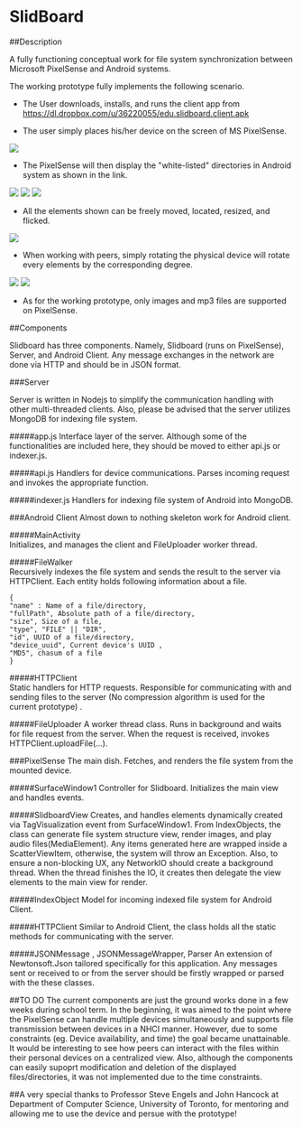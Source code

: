 SlidBoard
=============

##Description

A fully functioning conceptual work for file system synchronization between Microsoft PixelSense and Android systems.

The working prototype fully implements the following scenario.  
  
* The User downloads, installs, and runs the client app from    
https://dl.dropbox.com/u/36220055/edu.slidboard.client.apk  

* The user simply places his/her device on the screen of MS PixelSense.  
<img src="https://dl.dropbox.com/u/36220055/CSC494/2012-12-04%2023.05.25.jpg"/>  

* The PixelSense will then display the "white-listed" directories in Android system as shown in the link.  
<img src="https://dl.dropbox.com/u/36220055/CSC494/2012-12-04%2023.06.49.jpg"/>  
<img src="https://dl.dropbox.com/u/36220055/CSC494/2012-12-04%2023.07.00.jpg"/>  
<img src="https://dl.dropbox.com/u/36220055/CSC494/2012-12-04%2023.07.20.jpg"/>

* All the elements shown can be freely moved, located, resized, and flicked.  
<img src="https://dl.dropbox.com/u/36220055/CSC494/2012-12-04%2023.08.28.jpg"/>  

* When working with peers, simply rotating the physical device will rotate every elements by the corresponding degree.  
<img src="https://dl.dropbox.com/u/36220055/CSC494/2012-12-04%2023.08.55.jpg"/>  
<img src="https://dl.dropbox.com/u/36220055/CSC494/final_browsing.png"/>

* As for the working prototype, only images and mp3 files are supported on PixelSense.

##Components

Slidboard has three components. Namely, Slidboard (runs on PixelSense), Server, and Android Client.
Any message exchanges in the network are done via HTTP and should be in JSON format.

###Server

Server is written in Nodejs to simplify the communication handling with other multi-threaded clients. Also, please be advised that the server utilizes MongoDB for indexing file system.

#####app.js
Interface layer of the server. Although some of the functionalities are included here, they should be moved to either api.js or indexer.js.

#####api.js
Handlers for device communications. Parses incoming request and invokes the appropriate function.

#####indexer.js
Handlers for indexing file system of Android into MongoDB.

###Android Client
Almost down to nothing skeleton work for Android client.

#####MainActivity  
Initializes, and manages the client and FileUploader worker thread.

#####FileWalker  
Recursively indexes the file system and sends the result to the server via HTTPClient. Each entity holds following information about a file.   
```
{
"name" : Name of a file/directory,  
"fullPath", Absolute path of a file/directory,  
"size", Size of a file,  
"type", "FILE" || "DIR",  
"id", UUID of a file/directory,  
"device_uuid", Current device's UUID , 
"MD5", chasum of a file  
}
```  

#####HTTPClient  
Static handlers for HTTP requests. Responsible for communicating with and sending files to the server (No compression algorithm is used for the current prototype) .

#####FileUploader
A worker thread class. Runs in background and waits for file request from the server. When the request is received, invokes HTTPClient.uploadFile(...).

###PixelSense
The main dish. Fetches, and renders the file system from the mounted device.

#####SurfaceWindow1
Controller for Slidboard. Initializes the main view and handles events.

#####SlidboardView
Creates, and handles elements dynamically created via TagVisualization event from SurfaceWindow1. From IndexObjects, the class can generate file system structure view, render images, and play audio files(MediaElement). Any items generated here are wrapped inside a ScatterViewItem, otherwise, the system will throw an Exception. Also, to ensure a non-blocking UX, any NetworkIO should create a background thread. When the thread finishes the IO, it creates then delegate the view elements to the main view for render.

#####IndexObject
Model for incoming indexed file system for Android Client.

#####HTTPClient
Similar to Android Client, the class holds all the static methods for communicating with the server.

#####JSONMessage , JSONMessageWrapper, Parser
An extension of Newtonsoft.Json tailored specifically for this application. Any messages sent or received to or from the server should be firstly wrapped or parsed with the these classes.


##TO DO
The current components are just the ground works done in a few weeks during school term.
In the beginning, it was aimed to the point where the PixelSense can handle multiple devices simultaneously and supports file transmission between devices in a NHCI manner. However, due to some constraints (eg. Device availability, and time) the goal became unattainable. It would be interesting to see how peers can interact with the files within their personal devices on a centralized view. Also, although the components can easily supoprt modification and deletion of the displayed files/directories, it was not implemented due to the time constraints.


##A very special thanks to
Professor Steve Engels and John Hancock at Department of Computer Science, University of Toronto, for mentoring and allowing me to use the device and persue with the prototype!
